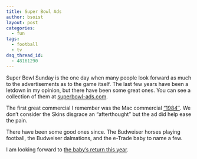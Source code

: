 ```yaml
---
title: Super Bowl Ads
author: bsoist
layout: post
categories:
  - fun
tags:
  - football
  - tv
dsq_thread_id:
  - 48161290
---
```

Super Bowl Sunday is the one day when many people look forward as much to the advertisements as to the game itself. The last few years have been a letdown in my opinion, but there have been some great ones. You can see a collection of them at [superbowl-ads.com][1]. 

The first great commercial I remember was the Mac commercial [&#8220;1984&#8243;][2]. We don&#8217;t consider the Skins disgrace an &#8220;afterthought&#8221; but the ad did help ease the pain. 

There have been some good ones since. The Budweiser horses playing football, the Budweiser dalmations, and the e-Trade baby to name a few.

I am looking forward to [the baby&#8217;s return this year][3].

 [1]: http://www.superbowl-ads.com/
 [2]: http://news.zdnet.com/2100-9595_22-263647.html
 [3]: http://www.brandweek.com/bw/content_display/news-and-features/technology-finance/e3i6e3ab16ed8b79d8b0e3a9e39ef0f35b5?imw=Y
